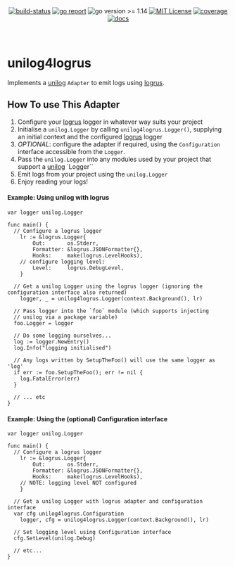 <div align="center" style="margin-bottom:20px">
  <!-- <img src=".assets/banner.png" alt="logger" /> -->
  <div align="center">
    <a href="https://github.com/blugnu/unilog4logrus/actions/workflows/qa.yml"><img alt="build-status" src="https://github.com/blugnu/unilog4logrus/actions/workflows/qa.yml/badge.svg?branch=master&style=flat-square"/></a>
    <a href="https://goreportcard.com/report/github.com/blugnu/unilog4logrus" ><img alt="go report" src="https://goreportcard.com/badge/github.com/blugnu/unilog4logrus"/></a>
    <a><img alt="go version >= 1.14" src="https://img.shields.io/github/go-mod/go-version/blugnu/unilog4logrus?style=flat-square"/></a>
    <a href="https://github.com/blugnu/unilog4logrus/blob/master/LICENSE"><img alt="MIT License" src="https://img.shields.io/github/license/blugnu/unilog4logrus?color=%234275f5&style=flat-square"/></a>
    <a href="https://coveralls.io/github/blugnu/unilog4logrus?branch=master"><img alt="coverage" src="https://img.shields.io/coveralls/github/blugnu/unilog4logrus?style=flat-square"/></a>
    <a href="https://pkg.go.dev/github.com/blugnu/unilog4logrus"><img alt="docs" src="https://pkg.go.dev/badge/github.com/blugnu/unilog4logrus"/></a>
  </div>
</div>

<br>

# unilog4logrus

Implements a [unilog](https://github.com/blugnu/unilog) `Adapter` to emit logs using [logrus](https://github.com/sirupsen/logrus).

## How To use This Adapter

1. Configure your [logrus](https://github.com/sirupsen/logrus) logger in whatever way suits your project
2. Initialise a `unilog.Logger` by calling `unilog4logrus.Logger()`, supplying an initial context and the configured [logrus](https://github.com/sirupsen/logrus) logger
3. _OPTIONAL_: configure the adapter if required, using the `Configuration` interface accessible from the `Logger`.
3. Pass the `unilog.Logger` into any modules used by your project that support a [unilog](https://github.com/blugnu/unilog) `Logger``
4. Emit logs from your project using the `unilog.Logger`
5. Enjoy reading your logs!


#### Example: Using unilog with logrus

```golang
var logger unilog.Logger

func main() {
  // Configure a logrus logger
	lr := &logrus.Logger{
		Out:       os.Stderr,
		Formatter: &logrus.JSONFormatter{},
		Hooks:     make(logrus.LevelHooks),
    // configure logging level:
		Level:     logrus.DebugLevel, 
	}

  // Get a unilog Logger using the logrus logger (ignoring the configuration interface also returned)
	logger, _ = unilog4logrus.Logger(context.Background(), lr)

  // Pass logger into the `foo` module (which supports injecting 
  // unilog via a package variable)
  foo.Logger = logger

  // Do some logging ourselves...
  log := logger.NewEntry()
  log.Info("logging initialised")

  // Any logs written by SetupTheFoo() will use the same logger as 'log'
  if err := foo.SetupTheFoo(); err != nil {
    log.FatalError(err)
  }

  // ... etc
}
```

#### Example: Using the (optional) Configuration interface

```golang
var logger unilog.Logger

func main() {
  // Configure a logrus logger
	lr := &logrus.Logger{
		Out:       os.Stderr,
		Formatter: &logrus.JSONFormatter{},
		Hooks:     make(logrus.LevelHooks),
    // NOTE: logging level NOT configured
	}

  // Get a unilog Logger with logrus adapter and configuration interface
  var cfg unilog4logrus.Configuration
	logger, cfg = unilog4logrus.Logger(context.Background(), lr)

  // Set logging level using Configuration interface
  cfg.SetLevel(unilog.Debug)

  // etc...
}
```
